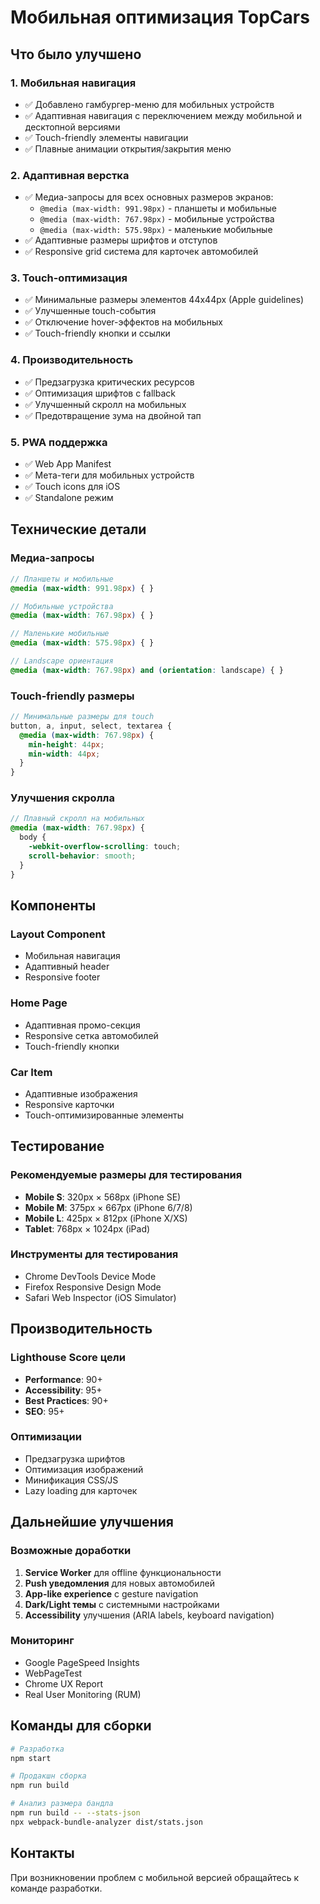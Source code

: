 # Мобильная оптимизация TopCars

## Что было улучшено

### 1. Мобильная навигация
- ✅ Добавлено гамбургер-меню для мобильных устройств
- ✅ Адаптивная навигация с переключением между мобильной и десктопной версиями
- ✅ Touch-friendly элементы навигации
- ✅ Плавные анимации открытия/закрытия меню

### 2. Адаптивная верстка
- ✅ Медиа-запросы для всех основных размеров экранов:
  - `@media (max-width: 991.98px)` - планшеты и мобильные
  - `@media (max-width: 767.98px)` - мобильные устройства
  - `@media (max-width: 575.98px)` - маленькие мобильные
- ✅ Адаптивные размеры шрифтов и отступов
- ✅ Responsive grid система для карточек автомобилей

### 3. Touch-оптимизация
- ✅ Минимальные размеры элементов 44x44px (Apple guidelines)
- ✅ Улучшенные touch-события
- ✅ Отключение hover-эффектов на мобильных
- ✅ Touch-friendly кнопки и ссылки

### 4. Производительность
- ✅ Предзагрузка критических ресурсов
- ✅ Оптимизация шрифтов с fallback
- ✅ Улучшенный скролл на мобильных
- ✅ Предотвращение зума на двойной тап

### 5. PWA поддержка
- ✅ Web App Manifest
- ✅ Мета-теги для мобильных устройств
- ✅ Touch icons для iOS
- ✅ Standalone режим

## Технические детали

### Медиа-запросы
```scss
// Планшеты и мобильные
@media (max-width: 991.98px) { }

// Мобильные устройства
@media (max-width: 767.98px) { }

// Маленькие мобильные
@media (max-width: 575.98px) { }

// Landscape ориентация
@media (max-width: 767.98px) and (orientation: landscape) { }
```

### Touch-friendly размеры
```scss
// Минимальные размеры для touch
button, a, input, select, textarea {
  @media (max-width: 767.98px) {
    min-height: 44px;
    min-width: 44px;
  }
}
```

### Улучшения скролла
```scss
// Плавный скролл на мобильных
@media (max-width: 767.98px) {
  body {
    -webkit-overflow-scrolling: touch;
    scroll-behavior: smooth;
  }
}
```

## Компоненты

### Layout Component
- Мобильная навигация
- Адаптивный header
- Responsive footer

### Home Page
- Адаптивная промо-секция
- Responsive сетка автомобилей
- Touch-friendly кнопки

### Car Item
- Адаптивные изображения
- Responsive карточки
- Touch-оптимизированные элементы

## Тестирование

### Рекомендуемые размеры для тестирования
- **Mobile S**: 320px × 568px (iPhone SE)
- **Mobile M**: 375px × 667px (iPhone 6/7/8)
- **Mobile L**: 425px × 812px (iPhone X/XS)
- **Tablet**: 768px × 1024px (iPad)

### Инструменты для тестирования
- Chrome DevTools Device Mode
- Firefox Responsive Design Mode
- Safari Web Inspector (iOS Simulator)

## Производительность

### Lighthouse Score цели
- **Performance**: 90+
- **Accessibility**: 95+
- **Best Practices**: 90+
- **SEO**: 95+

### Оптимизации
- Предзагрузка шрифтов
- Оптимизация изображений
- Минификация CSS/JS
- Lazy loading для карточек

## Дальнейшие улучшения

### Возможные доработки
1. **Service Worker** для offline функциональности
2. **Push уведомления** для новых автомобилей
3. **App-like experience** с gesture navigation
4. **Dark/Light темы** с системными настройками
5. **Accessibility** улучшения (ARIA labels, keyboard navigation)

### Мониторинг
- Google PageSpeed Insights
- WebPageTest
- Chrome UX Report
- Real User Monitoring (RUM)

## Команды для сборки

```bash
# Разработка
npm start

# Продакшн сборка
npm run build

# Анализ размера бандла
npm run build -- --stats-json
npx webpack-bundle-analyzer dist/stats.json
```

## Контакты

При возникновении проблем с мобильной версией обращайтесь к команде разработки.

